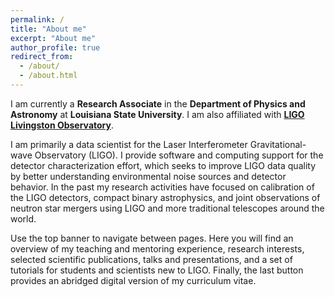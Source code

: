 ```yaml
---
permalink: /
title: "About me"
excerpt: "About me"
author_profile: true
redirect_from: 
  - /about/
  - /about.html
---
```


I am currently a **Research Associate** in the **Department of Physics and Astronomy**
at **Louisiana State University**. I am also affiliated with
[**LIGO Livingston Observatory**](http://ligo.caltech.edu/LA).

I am primarily a data scientist for the Laser Interferometer Gravitational-wave Observatory (LIGO).
I provide software and computing support for the detector characterization effort, which seeks to
improve LIGO data quality by better understanding environmental noise sources and detector behavior.
In the past my research activities have focused on calibration of the LIGO detectors, compact binary
astrophysics, and joint observations of neutron star mergers using LIGO and more traditional
telescopes around the world.

Use the top banner to navigate between pages. Here you will find an overview of my
teaching and mentoring experience, research interests, selected scientific publications, talks and
presentations, and a set of tutorials for students and scientists new to LIGO. Finally, the last
button provides an abridged digital version of my curriculum vitae.

